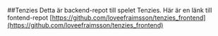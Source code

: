 ##Tenzies
Detta är backend-repot till spelet Tenzies.
Här är en länk till fontend-repot [https://github.com/loveefraimsson/tenzies_frontend](https://github.com/loveefraimsson/tenzies_frontend)
